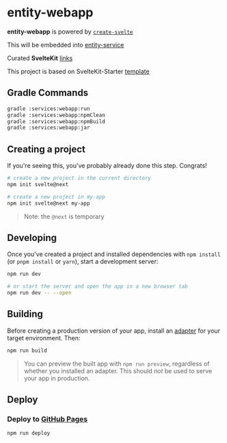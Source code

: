 # entity-webapp

**entity-webapp** is powered by [`create-svelte`](https://github.com/sveltejs/kit/tree/master/packages/create-svelte)

This will be embedded into [entity-service](../entity-service)

Curated **SvelteKit** [links](../../docs/advanced/svelte.md)

This project is based on SvelteKit-Starter [template](https://github.com/navneetsharmaui/sveltekit-starter)

## Gradle Commands

```bash
gradle :services:webapp:run
gradle :services:webapp:npmClean
gradle :services:webapp:npmBuild
gradle :services:webapp:jar
```

## Creating a project

If you're seeing this, you've probably already done this step. Congrats!

```bash
# create a new project in the current directory
npm init svelte@next

# create a new project in my-app
npm init svelte@next my-app
```

> Note: the `@next` is temporary

## Developing

Once you've created a project and installed dependencies with `npm install` (or `pnpm install` or `yarn`), start a development server:

```bash
npm run dev

# or start the server and open the app in a new browser tab
npm run dev -- --open
```

## Building

Before creating a production version of your app, install an [adapter](https://kit.svelte.dev/docs#adapters) for your target environment. Then:

```bash
npm run build
```

> You can preview the built app with `npm run preview`, regardless of whether you installed an adapter. This should _not_ be used to serve your app in production.

## Deploy

### Deploy to [GitHub Pages](https://github.com/svelteland/svelte-kit-blog-demo/blob/main/src/posts/deply-to-github.md)

```bash
npm run deploy
```
